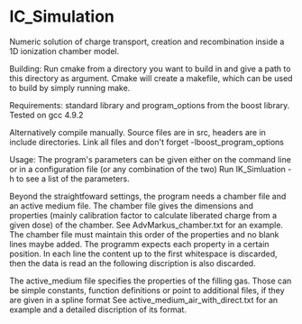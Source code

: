 # IC_Simulation
Numeric solution of charge transport, creation and recombination inside a 1D ionization chamber model.

Building:
Run cmake from a directory you want to build in and give a path to this directory as argument.
Cmake will create a makefile, which can be used to build by simply running make.

Requirements: standard library and program_options from the boost library.
Tested on gcc 4.9.2

Alternatively compile manually. Source files are in src, headers are in include directories.
Link all files and don't forget -lboost_program_options

Usage:
The program's parameters can be given either on the command line or in a configuration file (or any combination of the two)
Run IK_Simluation -h to see a list of the parameters.

Beyond the straightfoward settings, the program needs a chamber file and an active medium file.
The chamber file gives the dimensions and properties (mainly calibration factor to calculate liberated charge from a given dose) 
of the chamber.
See AdvMarkus_chamber.txt for an example.
The chamber file must maintain this order of the properties and no blank lines maybe added.
The programm expects each property in a certain position. In each line the content up to the first whitespace is discarded,
then the data is read an the following discription is also discarded.

The active_medium file specifies the properties of the filling gas.
Those can be simple constants, function definitions or point to additional files, if they are given in a spline format
See active_medium_air_with_direct.txt for an example and a detailed discription of its format.